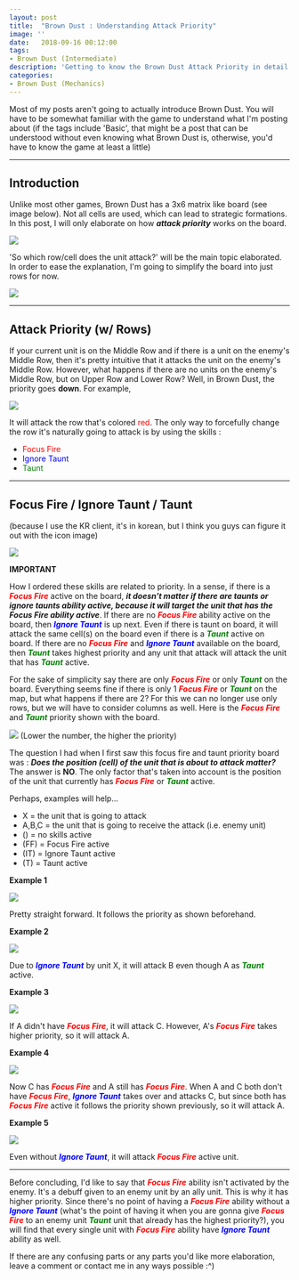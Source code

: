 ```yaml
---
layout: post
title:  "Brown Dust : Understanding Attack Priority"
image: ''
date:   2018-09-16 00:12:00
tags:
- Brown Dust (Intermediate)
description: 'Getting to know the Brown Dust Attack Priority in detail'
categories:
- Brown Dust (Mechanics)
---
```


Most of my posts aren't going to actually introduce Brown Dust. You will have to be somewhat familiar with the game to understand what I'm posting about (if the tags include 'Basic', that might be a post that can be understood without even knowing what Brown Dust is, otherwise, you'd have to know the game at least a little)

---

## Introduction

Unlike most other games, Brown Dust has a 3x6 matrix like board (see image below). Not all cells are used, which can lead to strategic formations. In this post, I will only elaborate on how ***attack priority*** works on the board.

<img src="../uploads/browndust-attack-priority-sample-board.jpg">

'So which row/cell does the unit attack?' will be the main topic elaborated. In order to ease the explanation, I'm going to simplify the board into just rows for now.

<img src="../uploads/browndust-attack-priority-simplified-rows.jpg">

---

## Attack Priority (w/ Rows)

If your current unit is on the Middle Row and if there is a unit on the enemy's Middle Row, then it's pretty intuitive that it attacks the unit on the enemy's Middle Row. However, what happens if there are no units on the enemy's Middle Row, but on Upper Row and Lower Row? Well, in Brown Dust, the priority goes **down**. For example,

<img src="../uploads/browndust-attack-priority-row-priority-example.jpg">

It will attack the row that's colored <span style="color:red">red</span>. The only way to forcefully change the row it's naturally going to attack is by using the skills :

* <span style="color:red">Focus Fire</span>
* <span style="color:blue">Ignore Taunt</span>
* <span style="color:green">Taunt</span>

---

## Focus Fire / Ignore Taunt / Taunt

(because I use the KR client, it's in korean, but I think you guys can figure it out with the icon image)

<img src="../uploads/browndust-attack-priority-priority-changing-skills.jpg">

**IMPORTANT**

How I ordered these skills are related to priority. In a sense, if there is a <span style="color:red">***Focus Fire***</span> active on the board, ***it doesn't matter if there are taunts or ignore taunts ability active, because it will target the unit that has the Focus Fire ability active***. If there are no <span style="color:red">***Focus Fire***</span> ability active on the board, then <span style="color:blue">***Ignore Taunt***</span> is up next. Even if there is taunt on board, it will attack the same cell(s) on the board even if there is a <span style="color:green">***Taunt***</span> active on board. If there are no <span style="color:red">***Focus Fire***</span> and <span style="color:blue">***Ignore Taunt***</span> available on the board, then <span style="color:green">***Taunt***</span> takes highest priority and any unit that attack will attack the unit that has <span style="color:green">***Taunt***</span> active.

For the sake of simplicity say there are only <span style="color:red">***Focus Fire***</span> or only <span style="color:green">***Taunt***</span> on the board. Everything seems fine if there is only 1 <span style="color:red">***Focus Fire***</span> or <span style="color:green">***Taunt***</span> on the map, but what happens if there are 2? For this we can no longer use only rows, but we will have to consider columns as well. Here is the <span style="color:red">***Focus Fire***</span> and <span style="color:green">***Taunt***</span> priority shown with the board.

<img src="../uploads/browndust-attack-priority-focusfire-taunt-priority.jpg">
(Lower the number, the higher the priority)

The question I had when I first saw this focus fire and taunt priority board was : ***Does the position (cell) of the unit that is about to attack matter?*** The answer is **NO**. The only factor that's taken into account is the position of the unit that currently has <span style="color:red">***Focus Fire***</span> or <span style="color:green">***Taunt***</span> active.

Perhaps, examples will help...

* X = the unit that is going to attack
* A,B,C = the unit that is going to receive the attack (i.e. enemy unit)
* () = no skills active
* (FF) = Focus Fire active
* (IT) = Ignore Taunt active
* (T) = Taunt active

**Example 1**

<img src="../uploads/browndust-attack-priority-sample-1.jpg">

Pretty straight forward. It follows the priority as shown beforehand.

**Example 2**

<img src="../uploads/browndust-attack-priority-sample-2.jpg">

Due to <span style="color:blue">***Ignore Taunt***</span> by unit X, it will attack B even though A as <span style="color:green">***Taunt***</span> active.

**Example 3**

<img src="../uploads/browndust-attack-priority-sample-3.jpg">

If A didn't have <span style="color:red">***Focus Fire***</span>, it will attack C. However, A's <span style="color:red">***Focus Fire***</span> takes higher priority, so it will attack A.

**Example 4**

<img src="../uploads/browndust-attack-priority-sample-4.jpg">

Now C has <span style="color:red">***Focus Fire***</span> and A still has <span style="color:red">***Focus Fire***</span>. When A and C both don't have <span style="color:red">***Focus Fire***</span>, <span style="color:blue">***Ignore Taunt***</span> takes over and attacks C, but since both has <span style="color:red">***Focus Fire***</span> active it follows the priority shown previously, so it will attack A.

**Example 5**

<img src="../uploads/browndust-attack-priority-sample-5.jpg">

Even without <span style="color:blue">***Ignore Taunt***</span>, it will attack <span style="color:red">***Focus Fire***</span> active unit.

---

Before concluding, I'd like to say that <span style="color:red">***Focus Fire***</span> ability isn't activated by the enemy. It's a debuff given to an enemy unit by an ally unit. This is why it has higher priority. Since there's no point of having a <span style="color:red">***Focus Fire***</span> ability without a <span style="color:blue">***Ignore Taunt***</span> (what's the point of having it when you are gonna give <span style="color:red">***Focus Fire***</span> to an enemy unit <span style="color:green">***Taunt***</span> unit that already has the highest priority?), you will find that every single unit with <span style="color:red">***Focus Fire***</span> ability have <span style="color:blue">***Ignore Taunt***</span> ability as well.

If there are any confusing parts or any parts you'd like more elaboration, leave a comment or contact me in any ways possible :^)
